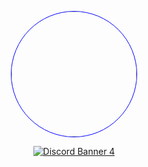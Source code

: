 <p align="center">
    <img src="https://drive.google.com/uc?export=view&id=15id50RkDQplGHQLVoLKVSX-J6H43iyIS" style="border-radius:50%; width:200px; border: 1px solid blue;">
</p>

<p align="center">
    <a href="https://discord.gg/mJaP9TJJXF"><img src="https://img.shields.io/badge/Discord-%235865F2.svg?style=for-the-badge&logo=discord&logoColor=white" alt="Discord Banner 4"/></a>
</p>
